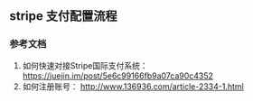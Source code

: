 

## stripe 支付配置流程


### 参考文档

1. 如何快速对接Stripe国际支付系统：https://juejin.im/post/5e6c99166fb9a07ca90c4352
2. 如何注册账号： http://www.136936.com/article-2334-1.html